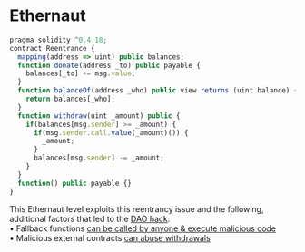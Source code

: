# Ethernaut

```javascript
pragma solidity ^0.4.18;
contract Reentrance {
  mapping(address => uint) public balances;
  function donate(address _to) public payable {
    balances[_to] += msg.value;
  }
  function balanceOf(address _who) public view returns (uint balance) {
    return balances[_who];
  }
  function withdraw(uint _amount) public {
    if(balances[msg.sender] >= _amount) {
      if(msg.sender.call.value(_amount)()) {
        _amount;
      }
      balances[msg.sender] -= _amount;
    }
  }
  function() public payable {}
}
```

This Ethernaut level exploits this reentrancy issue and the following, additional factors that led to the [DAO hack](http://hackingdistributed.com/2016/06/18/analysis-of-the-dao-exploit/):  
• Fallback functions [can be called by anyone & execute malicious code](https://hackernoon.com/ethernaut-lvl-1-walkthrough-how-to-abuse-the-fallback-function-118057b68b56)  
• Malicious external contracts [can abuse withdrawals](https://medium.com/coinmonks/ethernaut-lvl-9-king-walkthrough-how-bad-contracts-can-abuse-withdrawals-db12754f359b)

